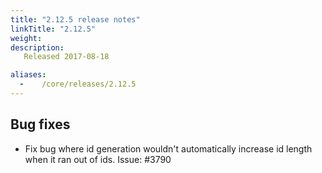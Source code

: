 ```yaml
---
title: "2.12.5 release notes"
linkTitle: "2.12.5"
weight:
description: 
   Released 2017-08-18

aliases:
  -    /core/releases/2.12.5
---
```


## Bug fixes

- Fix bug where id generation wouldn't automatically increase id length when it ran out of ids. Issue: #3790
